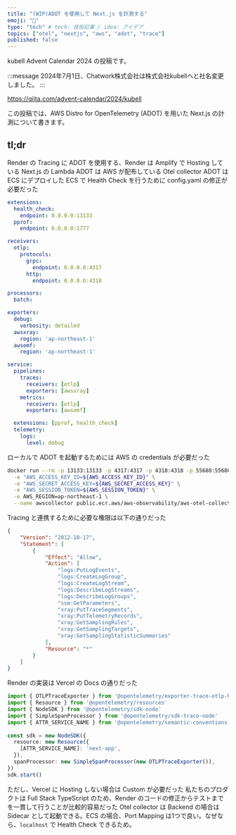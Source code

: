 ```yaml
---
title: "(WIP)ADOT を使用して Next.js を計測する"
emoji: "📐"
type: "tech" # tech: 技術記事 / idea: アイデア
topics: ["otel", "nextjs", "aws", "adot", "trace"]
published: false
---
```


kubell Advent Calendar 2024 の投稿です。

:::message
2024年7月1日、Chatwork株式会社は株式会社kubellへと社名変更しました。
:::

https://qiita.com/advent-calendar/2024/kubell

この投稿では、AWS Distro for OpenTelemetry (ADOT) を用いた Next.js の計測について書きます。

## tl;dr

Render の Tracing に ADOT を使用する、Render は Amplify で Hosting している Next.js の Lambda
ADOT は AWS が配布している Otel collector
ADOT は ECS にデプロイした
ECS で Health Check を行うために config.yaml の修正が必要だった
```yaml
extensions:
  health_check:
    endpoint: 0.0.0.0:13133
  pprof:
    endpoint: 0.0.0.0:1777

receivers:
  otlp:
    protocols:
      grpc:
        endpoint: 0.0.0.0:4317
      http:
        endpoint: 0.0.0.0:4318

processors:
  batch:

exporters:
  debug:
    verbosity: detailed
  awsxray:
    region: 'ap-northeast-1'
  awsemf:
    region: 'ap-northeast-1'

service:
  pipelines:
    traces:
      receivers: [otlp]
      exporters: [awsxray]
    metrics:
      receivers: [otlp]
      exporters: [awsemf]

  extensions: [pprof, health_check]
  telemetry:
    logs:
      level: debug
```
ローカルで ADOT を起動するためには AWS の credentials が必要だった
```bash
docker run --rm -p 13133:13133 -p 4317:4317 -p 4318:4318 -p 55680:55680 -p 8889:8888 \
  -e "AWS_ACCESS_KEY_ID=${AWS_ACCESS_KEY_ID}" \
  -e "AWS_SECRET_ACCESS_KEY=${AWS_SECRET_ACCESS_KEY}" \
  -e "AWS_SESSION_TOKEN=${AWS_SESSION_TOKEN}" \
  -e AWS_REGION=ap-northeast-1 \
  --name awscollector public.ecr.aws/aws-observability/aws-otel-collector:latest
```
Tracing と連携するために必要な権限は以下の通りだった
```json
{
    "Version": "2012-10-17",
    "Statement": [
        {
            "Effect": "Allow",
            "Action": [
                "logs:PutLogEvents",
                "logs:CreateLogGroup",
                "logs:CreateLogStream",
                "logs:DescribeLogStreams",
                "logs:DescribeLogGroups",
                "ssm:GetParameters",
                "xray:PutTraceSegments",
                "xray:PutTelemetryRecords",
                "xray:GetSamplingRules",
                "xray:GetSamplingTargets",
                "xray:GetSamplingStatisticSummaries"
            ],
            "Resource": "*"
        }
    ]
}
```
Render の実装は Vercel の Docs の通りだった
```typescript
import { OTLPTraceExporter } from '@opentelemetry/exporter-trace-otlp-http'
import { Resource } from '@opentelemetry/resources'
import { NodeSDK } from '@opentelemetry/sdk-node'
import { SimpleSpanProcessor } from '@opentelemetry/sdk-trace-node'
import { ATTR_SERVICE_NAME } from '@opentelemetry/semantic-conventions'
 
const sdk = new NodeSDK({
  resource: new Resource({
    [ATTR_SERVICE_NAME]: 'next-app',
  }),
  spanProcessor: new SimpleSpanProcessor(new OTLPTraceExporter()),
})
sdk.start()
```
ただし、Vercel に Hosting しない場合は Custom が必要だった
私たちのプロダクトは Full Stack TypeScript のため、Render のコードの修正からテストまでを一貫して行うことが比較的容易だった
Otel collector は Backend の場合は Sidecar として起動できる。ECS の場合、Port Mapping は1つで良い。なぜなら、`localhost` で Health Check できるため。
